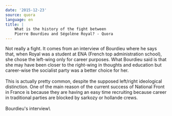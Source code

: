 ```yaml
---
date: '2015-12-23'
source: quora
language: en
title: |
    What is the history of the fight between
    Pierre Bourdieu and Ségolène Royal? - Quora
---
```


Not really a fight. It comes from an interview of Bourdieu where he says
that, when Royal was a student at ENA (French top administration
school), she chose the left-wing only for career purposes. What Bourdieu
said is that she may have been closer to the right-wing in thoughts and
education but career-wise the socialist party was a better choice for
her.\
\
This is actually pretty common, despite the supposed left/right
ideological distinction. One of the main reason of the current success
of National Front in France is because they are having an easy time
recruiting because career in traditional parties are blocked by sarkozy
or hollande crews.\
\
Bourdieu\'s interview\
